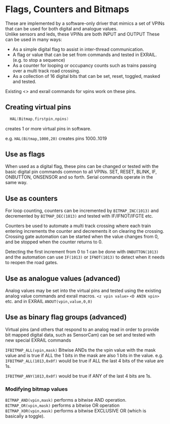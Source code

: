 # Flags, Counters and Bitmaps

These are implemented by a software-only driver that mimics a set of VPINs that can be used for both digital and analogue values.  
Unlike sensors and leds, these VPINs are both INPUT and OUTPUT  These can be used in many ways:

- As a simple digital flag to assist in inter-thread communication.
- A flag or value that can be set from commands and tested in EXRAIL.(e.g. to stop a sequence)
- As a counter for looping or occupancy counts such as trains passing over a multi track road crossing.
- As a collection of 16 digital bits that can be set, reset, toggled, masked and tested.
  
Existing <> and exrail commands for vpins work on these pins.  

## Creating virtual pins
  
  ```cpp
    HAL(Bitmap,firstpin,npins) 
  ```

creates 1 or more virtual pins in software.

e.g. `HAL(Bitmap,1000,20)`  creates pins 1000..1019

## Use as flags

When used as a digital flag, these pins can be changed or tested with the basic digital pin commands common to all VPINs.  SET, RESET, BLINK, IF, ONBUTTON, ONSENSOR and so forth. Serial commands operate in the same way.  

## Use as counters

For loop counting, counters can be incremented by `BITMAP_INC(1013)` and decremented by `BITMAP_DEC(1013)` and tested with IF/IFNOT/IFGTE etc.

Counters be used to automate a multi track crossing where each train entering increments the counter and decrements it on clearing the crossing. Crossing gate automation can be started when the value changes from 0, and be stopped when the counter returns to 0.

Detecting the first increment from 0 to 1 can be done with `ONBUTTON(1013)` and the automation can use `IF(1013)` or `IFNOT(1013)` to detect when it needs to reopen the road gates.

## Use as analogue values (advanced)

Analog values may be set into the virtual pins and tested using the existing analog value commands and exrail macros.
`<z vpin value>`  `<D ANIN vpin>` etc.
and in EXRAIL `ANOUT(vpin,value,0,0)`

## Use as binary flag groups (advanced)

Virtual pins (and others that respond to an analog read in order to provide bit mapped digital data, such as SensorCam) can be set and tested with new special EXRAIL commands

`IFBITMAP_ALL(vpin,mask)`   Bitwise ANDs the  the vpin value with the mask value and is true if ALL the 1 bits in the mask are also 1 bits in the value.
    e.g.    `IFBITMAP_ALL(1013,0x0f)`  would be true if ALL the last 4 bits of the value are 1s.

`IFBITMAP_ANY(1013,0x0f)` would be true if ANY of the last 4 bits are 1s.

### Modifying bitmap values

`BITMAP_AND(vpin,mask)` performs a bitwise AND operation.
`BITMAP_OR(vpin,mask)`  performs a bitwise OR operation
`BITMAP_XOR(vpin,mask)` performs a bitwise EXCLUSIVE OR (which is basically a toggle).
